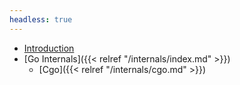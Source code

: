 ```yaml
---
headless: true
---
```


- [Introduction](/docs/introduction.md)
- [Go Internals]({{< relref "/internals/index.md" >}})
    - [Cgo]({{< relref "/internals/cgo.md" >}})
